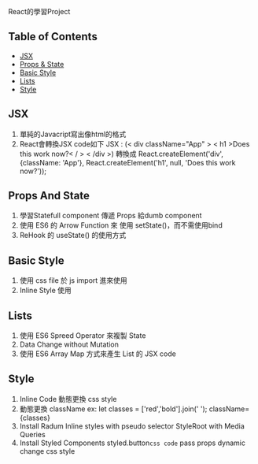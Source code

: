 React的學習Project


## Table of Contents
- [JSX](#jsx)
- [Props & State](#props-and-state)
- [Basic Style](#basic-style)
- [Lists](#sending-feedback)
- [Style](#style)


## JSX

1. 單純的Javacript寫出像html的格式
2. React會轉換JSX code如下
   JSX : (< div className="App" >
          < h1 >Does this work now?< / >
         < /div >)
   轉換成 React.createElement('div', {className: 'App'}, React.createElement('h1', null, 'Does this work now?'));

## Props And State

1. 學習Statefull component 傳遞 Props 給dumb component
2. 使用 ES6 的 Arrow Function 來 使用 setState()，而不需使用bind
3. ReHook 的 useState() 的使用方式

## Basic Style

1. 使用 css file 於 js import 進來使用
2. Inline Style 使用

## Lists

1. 使用 ES6 Spreed Operator 來複製 State
2. Data Change without Mutation
3. 使用 ES6 Array Map 方式來產生 List 的 JSX code

## Style

1. Inline Code 動態更換 css style
2. 動態更換 className
   ex: let classes = ['red','bold'].join(' ');
   className={classes}
3. Install Radum
   Inline styles with pseudo selector
   StyleRoot with Media Queries
4. Install Styled Components
   styled.button`css code`
   pass props dynamic change css style

